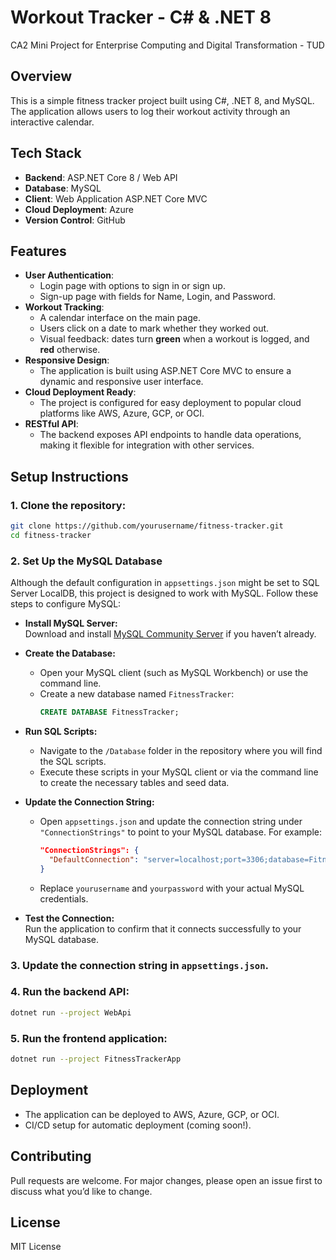 # Workout Tracker - C# & .NET 8
CA2 Mini Project for Enterprise Computing and Digital Transformation - TUD


## Overview
This is a simple fitness tracker project built using C#, .NET 8, and MySQL. The application allows users to log their workout activity through an interactive calendar.

## Tech Stack
- **Backend**: ASP.NET Core 8 / Web API
- **Database**: MySQL
- **Client**: Web Application ASP.NET Core MVC
- **Cloud Deployment**: Azure
- **Version Control**: GitHub

## Features
- **User Authentication**:
  - Login page with options to sign in or sign up.
  - Sign-up page with fields for Name, Login, and Password.
- **Workout Tracking**:
  - A calendar interface on the main page.
  - Users click on a date to mark whether they worked out.
  - Visual feedback: dates turn **green** when a workout is logged, and **red** otherwise.
- **Responsive Design**:
  - The application is built using ASP.NET Core MVC to ensure a dynamic and responsive user interface.
- **Cloud Deployment Ready**:
  - The project is configured for easy deployment to popular cloud platforms like AWS, Azure, GCP, or OCI.
- **RESTful API**:
  - The backend exposes API endpoints to handle data operations, making it flexible for integration with other services.


## Setup Instructions
### 1. Clone the repository:
   ```sh
   git clone https://github.com/yourusername/fitness-tracker.git
   cd fitness-tracker
   ```
### 2. Set Up the MySQL Database

Although the default configuration in `appsettings.json` might be set to SQL Server LocalDB, this project is designed to work with MySQL. Follow these steps to configure MySQL:

- **Install MySQL Server:**  
  Download and install [MySQL Community Server](https://dev.mysql.com/downloads/) if you haven’t already.

- **Create the Database:**
  - Open your MySQL client (such as MySQL Workbench) or use the command line.
  - Create a new database named `FitnessTracker`:
    ```sql
    CREATE DATABASE FitnessTracker;
    ```

- **Run SQL Scripts:**
  - Navigate to the `/Database` folder in the repository where you will find the SQL scripts.
  - Execute these scripts in your MySQL client or via the command line to create the necessary tables and seed data.

- **Update the Connection String:**
  - Open `appsettings.json` and update the connection string under `"ConnectionStrings"` to point to your MySQL database. For example:
    ```json
    "ConnectionStrings": {
      "DefaultConnection": "server=localhost;port=3306;database=FitnessTracker;user=yourusername;password=yourpassword"
    }
    ```
  - Replace `yourusername` and `yourpassword` with your actual MySQL credentials.

- **Test the Connection:**  
  Run the application to confirm that it connects successfully to your MySQL database.

### 3. Update the connection string in `appsettings.json`.
### 4. Run the backend API:
   ```sh
   dotnet run --project WebApi
   ```
### 5. Run the frontend application:
   ```sh
   dotnet run --project FitnessTrackerApp
   ```

## Deployment
- The application can be deployed to AWS, Azure, GCP, or OCI.
- CI/CD setup for automatic deployment (coming soon!).

## Contributing
Pull requests are welcome. For major changes, please open an issue first to discuss what you’d like to change.

## License
MIT License
